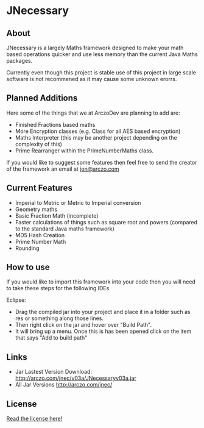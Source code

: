 # JNecessary

About
------
JNecessary is a largely Maths framework designed to make your math based operations quicker and use less memory than the current
Java Maths packages.

Currently even though this project is stable use of this project in large scale software is not recommened as it may cause some unknown erorrs.

Planned Additions
------------
Here some of the things that we at ArczoDev are planning to add are:
 - Finished Fractions based maths
 - More Encryption classes (e.g. Class for all AES based encryption)
 - Maths Interpreter (this may be another project depending on the complexity of this)
 - Prime Rearranger within the PrimeNumberMaths class.

If you would like to suggest some features then feel free to send the creator of the framework an email at jon@arczo.com

Current Features
-------------
 - Imperial to Metric or Metric to Imperial conversion
 - Geometry maths
 - Basic Fraction Math (incomplete)
 - Faster calculations of things such as square root and powers (compared to the standard Java maths framework)
 - MD5 Hash Creation
 - Prime Number Math
 - Rounding

How to use
-----------
If you would like to import this framework into your code then you will need to take these steps for the following IDEs

Eclipse:
 - Drag the compiled jar into your project and place it in a folder such as res or something along those lines.
 - Then right click on the jar and hover over "Build Path".
 - It will bring up a menu. Once this is has been opened click on the item that says "Add to build path"

Links
--------
 - Jar Lastest Version Download: http://arczo.com/jnec/v03a/JNecessaryv03a.jar
 - All Jar Versions http://arczo.com/jnec/
 
License
--------
[Read the license here!](LICENSE.txt)
